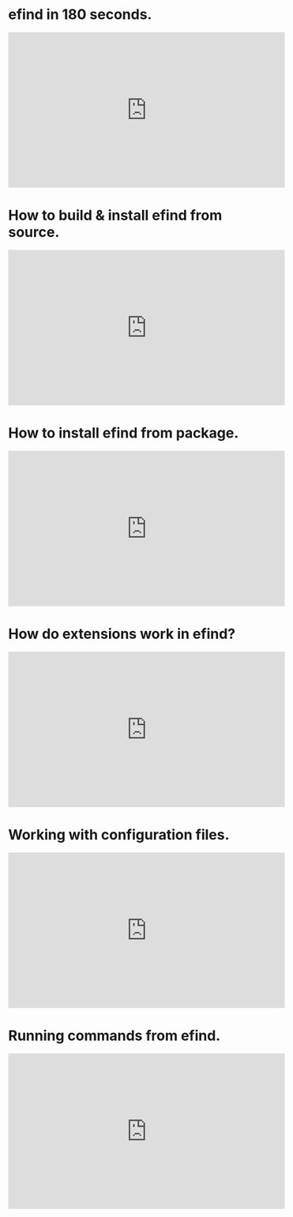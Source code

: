# efind in 180 seconds.
<iframe width="560" height="315" src="https://www.youtube.com/embed/ayrJS86nr4o" frameborder="0" allow="autoplay; encrypted-media" allowfullscreen></iframe>

# How to build & install efind from source.
<iframe width="560" height="315" src="https://www.youtube.com/embed/j9ZQ8GHdRFo" frameborder="0" allow="autoplay; encrypted-media" allowfullscreen></iframe>

# How to install efind from package.
<iframe width="560" height="315" src="https://www.youtube.com/embed/I2g5MRz1s10" frameborder="0" allow="autoplay; encrypted-media" allowfullscreen></iframe>

# How do extensions work in efind?
<iframe width="560" height="315" src="https://www.youtube.com/embed/iLXyMK38Pas" frameborder="0" allow="autoplay; encrypted-media" allowfullscreen></iframe>

# Working with configuration files.
<iframe width="560" height="315" src="https://www.youtube.com/embed/CNeWohj47SA" frameborder="0" allow="autoplay; encrypted-media" allowfullscreen></iframe>

# Running commands from efind.
<iframe width="560" height="315" src="https://www.youtube.com/embed/L1eoFHzLPC8" frameborder="0" allow="autoplay; encrypted-media" allowfullscreen></iframe>
